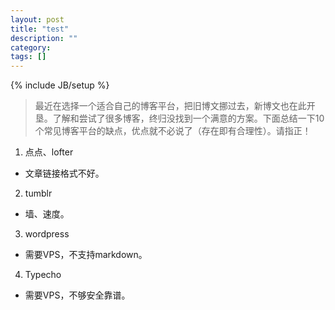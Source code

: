 ```yaml
---
layout: post
title: "test"
description: ""
category: 
tags: []
---
```

{% include JB/setup %}
> 最近在选择一个适合自己的博客平台，把旧博文挪过去，新博文也在此开垦。了解和尝试了很多博客，终归没找到一个满意的方案。下面总结一下10个常见博客平台的缺点，优点就不必说了（存在即有合理性）。请指正！
1. 点点、lofter
 * 文章链接格式不好。
2. tumblr
 * 墙、速度。
3. wordpress
 * 需要VPS，不支持markdown。
4. Typecho
 * 需要VPS，不够安全靠谱。